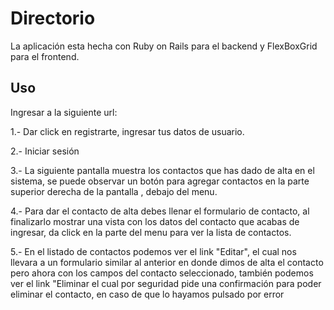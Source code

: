 # Directorio

La aplicación esta hecha con Ruby on Rails para el backend y FlexBoxGrid para el frontend.


## Uso

Ingresar a la siguiente url: 

1.- Dar click en registrarte, ingresar tus datos de usuario.

2.- Iniciar sesión 

3.- La siguiente pantalla muestra los contactos que has dado de alta en el sistema, se puede observar un botón para agregar contactos en la parte superior derecha de la pantalla , debajo del menu.

4.- Para dar el contacto de alta debes llenar el formulario de contacto, al finalizarlo mostrar una vista con los datos del contacto que acabas de ingresar, da click en la parte del menu para ver la lista de contactos.

5.- En el listado de contactos podemos ver el link  "Editar", el cual nos llevara a un formulario similar al anterior en donde dimos de alta el contacto pero ahora con los campos del contacto seleccionado, también podemos ver el link "Eliminar el cual por seguridad pide una confirmación para poder eliminar el contacto, en caso de que lo hayamos pulsado por error 

